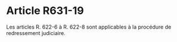 # Article R631-19

Les articles R. 622-6 à R. 622-8 sont applicables à la procédure de redressement judiciaire.
